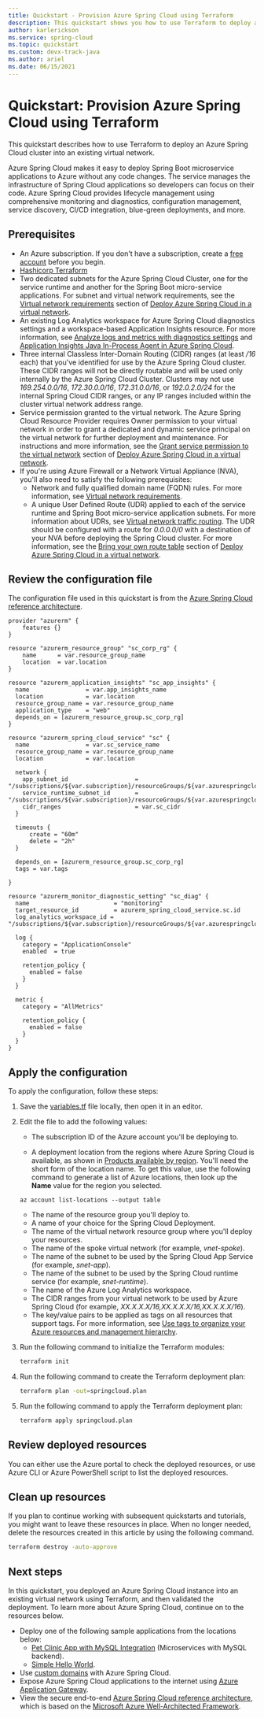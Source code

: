 ```yaml
---
title: Quickstart - Provision Azure Spring Cloud using Terraform
description: This quickstart shows you how to use Terraform to deploy a Spring Cloud cluster into an existing virtual network.
author: karlerickson
ms.service: spring-cloud
ms.topic: quickstart
ms.custom: devx-track-java
ms.author: ariel
ms.date: 06/15/2021
---
```


# Quickstart: Provision Azure Spring Cloud using Terraform

This quickstart describes how to use Terraform to deploy an Azure Spring Cloud cluster into an existing virtual network.

Azure Spring Cloud makes it easy to deploy Spring Boot microservice applications to Azure without any code changes. The service manages the infrastructure of Spring Cloud applications so developers can focus on their code. Azure Spring Cloud provides lifecycle management using comprehensive monitoring and diagnostics, configuration management, service discovery, CI/CD integration, blue-green deployments, and more.

## Prerequisites

* An Azure subscription. If you don't have a subscription, create a [free account](https://azure.microsoft.com/free/?WT.mc_id=A261C142F) before you begin.
* [Hashicorp Terraform](https://www.terraform.io/downloads.html)
* Two dedicated subnets for the Azure Spring Cloud Cluster, one for the service runtime and another for the Spring Boot micro-service applications. For subnet and virtual network requirements, see the [Virtual network requirements](how-to-deploy-in-azure-virtual-network.md#virtual-network-requirements) section of [Deploy Azure Spring Cloud in a virtual network](how-to-deploy-in-azure-virtual-network.md).
* An existing Log Analytics workspace for Azure Spring Cloud diagnostics settings and a workspace-based Application Insights resource. For more information, see [Analyze logs and metrics with diagnostics settings](diagnostic-services.md) and [Application Insights Java In-Process Agent in Azure Spring Cloud](how-to-application-insights.md).
* Three internal Classless Inter-Domain Routing (CIDR) ranges (at least */16* each) that you've identified for use by the Azure Spring Cloud cluster. These CIDR ranges will not be directly routable and will be used only internally by the Azure Spring Cloud Cluster. Clusters may not use *169.254.0.0/16*, *172.30.0.0/16*, *172.31.0.0/16*, or *192.0.2.0/24* for the internal Spring Cloud CIDR ranges, or any IP ranges included within the cluster virtual network address range.
* Service permission granted to the virtual network. The Azure Spring Cloud Resource Provider requires Owner permission to your virtual network in order to grant a dedicated and dynamic service principal on the virtual network for further deployment and maintenance. For instructions and more information, see the [Grant service permission to the virtual network](how-to-deploy-in-azure-virtual-network.md#grant-service-permission-to-the-virtual-network) section of [Deploy Azure Spring Cloud in a virtual network](how-to-deploy-in-azure-virtual-network.md).
* If you're using Azure Firewall or a Network Virtual Appliance (NVA), you'll also need to satisfy the following prerequisites:
   * Network and fully qualified domain name (FQDN) rules. For more information, see [Virtual network requirements](how-to-deploy-in-azure-virtual-network.md#virtual-network-requirements).
   * A unique User Defined Route (UDR) applied to each of the service runtime and Spring Boot micro-service application subnets. For more information about UDRs, see [Virtual network traffic routing](../virtual-network/virtual-networks-udr-overview.md). The UDR should be configured with a route for *0.0.0.0/0* with a destination of your NVA before deploying the Spring Cloud cluster. For more information, see the [Bring your own route table](how-to-deploy-in-azure-virtual-network.md#bring-your-own-route-table) section of [Deploy Azure Spring Cloud in a virtual network](how-to-deploy-in-azure-virtual-network.md).

## Review the configuration file

The configuration file used in this quickstart is from the [Azure Spring Cloud reference architecture](reference-architecture.md).

```hcl
provider "azurerm" {
    features {}
}

resource "azurerm_resource_group" "sc_corp_rg" {
    name      = var.resource_group_name
    location  = var.location
}

resource "azurerm_application_insights" "sc_app_insights" {
  name                = var.app_insights_name
  location            = var.location
  resource_group_name = var.resource_group_name
  application_type    = "web"
  depends_on = [azurerm_resource_group.sc_corp_rg]
}

resource "azurerm_spring_cloud_service" "sc" {
  name                = var.sc_service_name
  resource_group_name = var.resource_group_name
  location            = var.location

  network {
    app_subnet_id                   = "/subscriptions/${var.subscription}/resourceGroups/${var.azurespringcloudvnetrg}/providers/Microsoft.Network/virtualNetworks/${var.vnet_spoke_name}/subnets/${var.app_subnet_id}"
    service_runtime_subnet_id       = "/subscriptions/${var.subscription}/resourceGroups/${var.azurespringcloudvnetrg}/providers/Microsoft.Network/virtualNetworks/${var.vnet_spoke_name}/subnets/${var.service_runtime_subnet_id}"
    cidr_ranges                     = var.sc_cidr
  }

  timeouts {
      create = "60m"
      delete = "2h"
  }

  depends_on = [azurerm_resource_group.sc_corp_rg]
  tags = var.tags

}

resource "azurerm_monitor_diagnostic_setting" "sc_diag" {
  name                        = "monitoring"
  target_resource_id          = azurerm_spring_cloud_service.sc.id
  log_analytics_workspace_id = "/subscriptions/${var.subscription}/resourceGroups/${var.azurespringcloudvnetrg}/providers/Microsoft.OperationalInsights/workspaces/${var.sc_law_id}"

  log {
    category = "ApplicationConsole"
    enabled  = true

    retention_policy {
      enabled = false
    }
  }

  metric {
    category = "AllMetrics"

    retention_policy {
      enabled = false
    }
  }
}
```

## Apply the configuration

To apply the configuration, follow these steps:

1. Save the [variables.tf](https://raw.githubusercontent.com/Azure/azure-spring-cloud-reference-architecture/main/terraform/brownfield-deployment/variable.tf) file locally, then open it in an editor.

1. Edit the file to add the following values:

   - The subscription ID of the Azure account you'll be deploying to.

   - A deployment location from the regions where Azure Spring Cloud is available, as shown in [Products available by region](https://azure.microsoft.com/global-infrastructure/services/?products=spring-cloud&regions=all). You'll need the short form of the location name. To get this value, use the following command to generate a list of Azure locations, then look up the **Name** value for the region you selected.

   ```azurecli
   az account list-locations --output table
   ```

   - The name of the resource group you'll deploy to.
   - A name of your choice for the Spring Cloud Deployment.
   - The name of the virtual network resource group where you'll deploy your resources.
   - The name of the spoke virtual network (for example, *vnet-spoke*).
   - The name of the subnet to be used by the Spring Cloud App Service (for example, *snet-app*).
   - The name of the subnet to be used by the Spring Cloud runtime service (for example, *snet-runtime*).
   - The name of the Azure Log Analytics workspace.
   - The CIDR ranges from your virtual network to be used by Azure Spring Cloud (for example, *XX.X.X.X/16,XX.X.X.X/16,XX.X.X.X/16*).
   - The key/value pairs to be applied as tags on all resources that support tags. For more information, see [Use tags to organize your Azure resources and management hierarchy](../azure-resource-manager/management/tag-resources.md).

1. Run the following command to initialize the Terraform modules:

   ```bash
   terraform init
   ```

1. Run the following command to create the Terraform deployment plan:

   ```bash
   terraform plan -out=springcloud.plan
   ```

1. Run the following command to apply the Terraform deployment plan:

   ```bash
   terraform apply springcloud.plan
   ```

## Review deployed resources

You can either use the Azure portal to check the deployed resources, or use Azure CLI or Azure PowerShell script to list the deployed resources.

## Clean up resources

If you plan to continue working with subsequent quickstarts and tutorials, you might want to leave these resources in place. When no longer needed, delete the resources created in this article by using the following command.

```bash
terraform destroy -auto-approve
```

## Next steps

In this quickstart, you deployed an Azure Spring Cloud instance into an existing virtual network using Terraform, and then validated the deployment. To learn more about Azure Spring Cloud, continue on to the resources below.

- Deploy one of the following sample applications from the locations below:
   - [Pet Clinic App with MySQL Integration](https://github.com/azure-samples/spring-petclinic-microservices) (Microservices with MySQL backend).
   - [Simple Hello World](./quickstart.md?pivots=programming-language-java&tabs=Azure-CLI).
- Use [custom domains](tutorial-custom-domain.md) with Azure Spring Cloud.
- Expose Azure Spring Cloud applications to the internet using [Azure Application Gateway](expose-apps-gateway-azure-firewall.md).
- View the secure end-to-end [Azure Spring Cloud reference architecture](reference-architecture.md), which is based on the [Microsoft Azure Well-Architected Framework](/azure/architecture/framework/).
